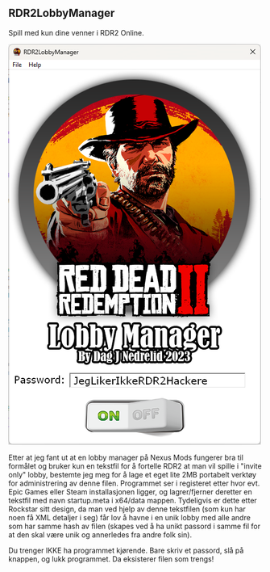 ﻿## RDR2LobbyManager

Spill med kun dine venner i RDR2 Online.  

![Example UI_1](illustrasjon.png)  

Etter at jeg fant ut at en lobby manager på Nexus Mods fungerer bra til formålet og bruker kun en 
tekstfil for å fortelle RDR2 at man vil spille i "invite only" lobby, bestemte jeg meg for å lage 
et eget lite 2MB portabelt verktøy for administrering av denne filen. Programmet ser i registeret 
etter hvor evt. Epic Games eller Steam installasjonen ligger, og lagrer/fjerner deretter en tekstfil 
med navn startup.meta i x64/data mappen. Tydeligvis er dette etter Rockstar sitt design, 
da man ved hjelp av denne tekstfilen (som kun har noen få XML detaljer i seg) får lov å havne i 
en unik lobby med alle andre som har samme hash av filen (skapes ved å ha unikt passord i samme 
fil for at den skal være unik og annerledes fra andre folk sin).  

Du trenger IKKE ha programmet kjørende. Bare skriv et passord, slå på knappen, og lukk programmet. Da eksisterer filen som trengs!